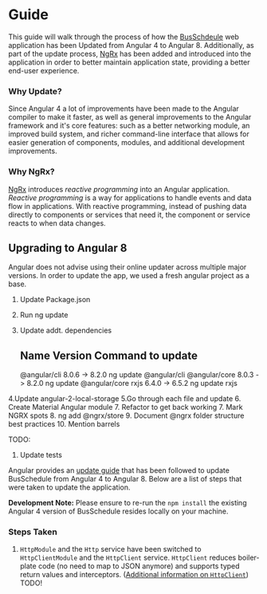 #  Guide

This guide will walk through the process of how the [BusSchdeule](README.md) web application has been Updated from Angular 4 to Angular 8. Additionally, as part of the update process, [NgRx](https://ngrx.io/) has been added and introduced into the application in order to better maintain application state, providing a better end-user experience.

### Why Update?

Since Angular 4 a lot of improvements have been made to the Angular compiler to make it faster, as well as general improvements to the Angular framework and it's core features: such as a better networking module, an improved build system, and richer command-line interface that allows for easier generation of components, modules, and additional development improvements.

### Why NgRx?

[NgRx](https://ngrx.io/) introduces _reactive programming_ into an Angular application. _Reactive programming_ is a way for applications to handle events and data flow in applications. With reactive programming, instead of pushing data directly to components or services that need it, the component or service reacts to when data changes.

## Upgrading to Angular 8

Angular does not advise using their online updater across multiple major versions. In order to update the app, we used a fresh angular project as a base.

1. Update Package.json
2. Run ng update
3. Update addt. dependencies

      Name                               Version                  Command to update
     --------------------------------------------------------------------------------
      @angular/cli                       8.0.6 -> 8.2.0           ng update @angular/cli
      @angular/core                      8.0.3 -> 8.2.0           ng update @angular/core
      rxjs                               6.4.0 -> 6.5.2           ng update rxjs

4.Update angular-2-local-storage
5.Go through each file and update
6. Create Material Angular module
7.  Refactor to get back working
7. Mark NGRX spots
8. ng add @ngrx/store
9. Document @ngrx folder structure best practices
10. Mention barrels


TODO:
1. Update tests

Angular provides an [update guide](https://update.angular.io/#4.0:8.0) that has been followed to update BusSchedule from Angular 4 to Angular 8. Below are a list of steps that were taken to update the application.

**Development Note:** Please ensure to re-run the `npm install` the existing Angular 4 version of BusSchedule resides locally on your machine.


### Steps Taken

1. `HttpModule` and the `Http` service have been switched to `HttpClientModule` and the `HttpClient` service. `HttpClient` reduces boiler-plate code (no need to map to JSON anymore) and supports typed return values and interceptors. ([Additional information on `HttpClient`](https://angular.io/guide/http)) TODO!